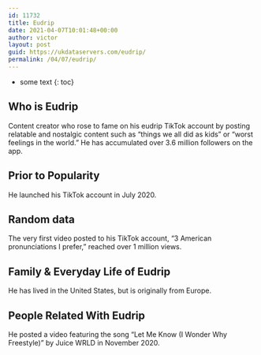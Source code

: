 ```yaml
---
id: 11732
title: Eudrip
date: 2021-04-07T10:01:48+00:00
author: victor
layout: post
guid: https://ukdataservers.com/eudrip/
permalink: /04/07/eudrip/
---
```


* some text
{: toc}


## Who is Eudrip



Content creator who rose to fame on his eudrip TikTok account by posting relatable and nostalgic content such as &#8220;things we all did as kids&#8221; or &#8220;worst feelings in the world.&#8221; He has accumulated over 3.6 million followers on the app.

                
                
                
## Prior to Popularity



He launched his TikTok account in July 2020. 

                
                
                
## Random data



The very first video posted to his TikTok account, &#8220;3 American pronunciations I prefer,&#8221; reached over 1 million views. 

                
                
                
## Family & Everyday Life of Eudrip



He has lived in the United States, but is originally from Europe. 

                
                
                
## People Related With Eudrip



He posted a video featuring the song &#8220;Let Me Know (I Wonder Why Freestyle)&#8221; by Juice WRLD in November 2020. 

                
              
            
          
          
          